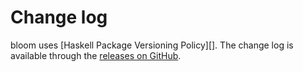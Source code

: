 # Change log

bloom uses [Haskell Package Versioning Policy][].
The change log is available through the [releases on GitHub][].

[Semantic Versioning]: https://pvp.haskell.org/
[releases on GitHub]: https://github.com/asoltysik/haskell-bloom-streaming/releases

